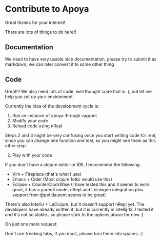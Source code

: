 # Contribute to Apoya

Great thanks for your interest!

There are lots of things to do here!!

## Documentation

We need to have very usable nice documentation, please try to submit it as markdown, we can later convert it to some other thing

## Code

Great!!! We also need lots of code, well thought code that is :), but let me help you set up your environment

Currently the idea of the development cycle is:

1. Run an instance of apoya through vagrant
2. Modify your code
3. Reload code using nRepl

Steps 2 and 3 might be very confusing once you start writing code for real, since you can change one function and test, so you might see them as this other step:

2. Play with your code

If you don't have a clojure editor or IDE, I recommend the following:

* Vim + Fireplace (that's what I use)
* Emacs + Cider (Most clojure folks would use this)
* Eclipse + CounterClockWise (I have tested this and it seems to work great, it has a paredit mode, nRepl and Leiningen integration plus support from @petitlaurent seems to be great)

There's also IntelliJ + LaClojure, but it doesn't support nRepl yet. The developers have already written it, but it is currently in intellij 13, I tested it and it's not so stable.. so please stick to the options above for now :)

Oh just one more request:

Don't use freaking tabs, if you must, please turn them into spaces. :)



